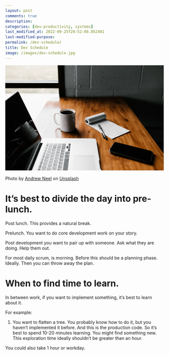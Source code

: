 ```yaml
---
layout: post
comments: true
description: 
categories: [dev-productivity, systems]
last_modified_at: 2022-09-25T20:52:08.052481
last-modified-purpose:
permalink: /dev-schedule/
title: Dev Schedule
image: /images/dev-schedule.jpg
---
```

![](/images/dev-schedule.jpg)

Photo by <a href="https://unsplash.com/@andrewtneel?utm_source=unsplash&utm_medium=referral&utm_content=creditCopyText">Andrew Neel</a> on <a href="https://unsplash.com/s/photos/dev-schedule?utm_source=unsplash&utm_medium=referral&utm_content=creditCopyText">Unsplash</a>

# It’s best to divide the day into pre-lunch.

Post lunch. This provides a natural break.

Prelunch. You want to do core development work on your story.

Post development you want to pair up with someone. Ask what they are doing. Help them out.

For most daily scrum, is morning. Before this should be a planning phase. Ideally. Then you can throw away the plan.

# When to find time to learn.

In between work, if you want to implement something, it’s best to learn about it. 

For example: 
1. You want to flatten a tree. You probably know how to do it, but you haven’t implemented it before. And this is the production code. So it’s best to spend 10-20 minutes learning. You might find something new. This exploration time ideally shouldn’t be greater than an hour.

You could also take 1 hour or workday. 